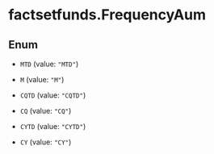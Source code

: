 # factsetfunds.FrequencyAum

## Enum


* `MTD` (value: `"MTD"`)

* `M` (value: `"M"`)

* `CQTD` (value: `"CQTD"`)

* `CQ` (value: `"CQ"`)

* `CYTD` (value: `"CYTD"`)

* `CY` (value: `"CY"`)


